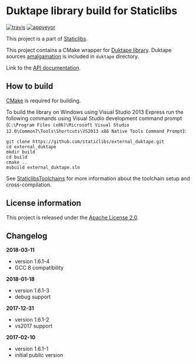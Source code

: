 Duktape library build for Staticlibs
====================================

[![travis](https://travis-ci.org/staticlibs/external_duktape.svg?branch=master)](https://travis-ci.org/staticlibs/external_duktape)
[![appveyor](https://ci.appveyor.com/api/projects/status/github/staticlibs/external_duktape?svg=true)](https://ci.appveyor.com/project/staticlibs/external-duktape)

This project is a part of [Staticlibs](http://staticlibs.net/).

This project contains a CMake wrapper for [Duktape library](https://github.com/svaarala/duktape).
Duktape sources [amalgamation](https://github.com/svaarala/duktape-releases) is included in `duktape` directory.

Link to the [API documentation](http://duktape.org/api.html).

How to build
------------

[CMake](http://cmake.org/) is required for building.

To build the library on Windows using Visual Studio 2013 Express run the following commands using
Visual Studio development command prompt 
(`C:\Program Files (x86)\Microsoft Visual Studio 12.0\Common7\Tools\Shortcuts\VS2013 x86 Native Tools Command Prompt`):

    git clone https://github.com/staticlibs/external_duktape.git
    cd external_duktape
    mkdir build
    cd build
    cmake ..
    msbuild external_duktape.sln

See [StaticlibsToolchains](https://github.com/staticlibs/wiki/wiki/StaticlibsToolchains) for 
more information about the toolchain setup and cross-compilation.

License information
-------------------

This project is released under the [Apache License 2.0](http://www.apache.org/licenses/LICENSE-2.0).

Changelog
---------

**2018-03-11**

 * version 1.6.1-4
 * GCC 8 compatibility

**2018-01-18**

 * version 1.6.1-3
 * debug support

**2017-12-31**

 * version 1.6.1-2
 * vs2017 support

**2017-02-10**

 * version 1.6.1-1
 * initial public version
